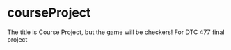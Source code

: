 # courseProject
The title is Course Project, but the game will be checkers! For DTC 477 final project
